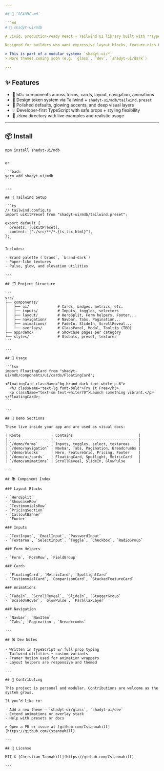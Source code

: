 ```yaml
---

## 📘 `README.md`

```md
# 🧱 shadyt-ui/mdb

A vivid, production-ready React + Tailwind UI library built with **TypeScript**, **Next.js**, and **modern design principles**.

Designed for builders who want expressive layout blocks, feature-rich UI components, and a vibrant aesthetic — inspired by MongoDB’s paper-rich visual feel.

> This is part of a modular system: `shadyt-ui/*`  
> More themes coming soon (e.g. `glass`, `dev`, `shadyt-ui/dark`)

---
```


## ✨ Features

- 🧩 50+ components across forms, cards, layout, navigation, animations
- 🎨 Design token system via Tailwind + `shadyt-ui/mdb/tailwind.preset`
- 💎 Polished defaults, glowing accents, and deep visual layers
- 💡 Developer-first TypeScript with safe props + styling flexibility
- 🔗 `/demo` directory with live examples and realistic usage

---

## 📦 Install

```bash
npm install shadyt-ui/mdb
```
````

or

```bash
yarn add shadyt-ui/mdb
```

---

## 🎨 Tailwind Setup

```ts
// tailwind.config.ts
import uiKitPreset from "shadyt-ui/mdb/tailwind.preset";

export default {
  presets: [uiKitPreset],
  content: ["./src/**/*.{ts,tsx,html}"],
};
```

Includes:

- Brand palette (`brand`, `brand-dark`)
- Paper-like textures
- Pulse, glow, and elevation utilities

---

## 🗂 Project Structure

```
src/
├── components/
│   ├── ui/             # Cards, badges, metrics, etc.
│   ├── inputs/         # Inputs, toggles, selectors
│   ├── layout/         # HeroSplit, Form helpers, Footer...
│   ├── navigation/     # Navbar, Tabs, Pagination...
│   ├── animations/     # FadeIn, SlideIn, ScrollReveal...
│   └── overlays/       # GlassPanel, Modal, Tooltip (TBD)
├── app/demo/           # Showcase pages per category
└── styles/             # Globals, preset, textures
```

---

## 🔁 Usage

```tsx
import FloatingCard from "shadyt-ui/mdb/components/ui/cards/FloatingCard";

<FloatingCard className="bg-brand-dark text-white p-6">
  <h3 className="text-lg font-bold">Try It Free</h3>
  <p className="text-sm text-white/70">Launch something vibrant.</p>
</FloatingCard>;
```

---

## 🧪 Demo Sections

These live inside your app and are used as visual docs:

| Route              | Contains                              |
| ------------------ | ------------------------------------- |
| `/demo/forms`      | Inputs, toggles, select, textareas    |
| `/demo/navigation` | Navbar, Tabs, Pagination, Breadcrumbs |
| `/demo/blocks`     | Hero, FeatureGrid, Pricing, Footer    |
| `/demo/ui/cards`   | FloatingCard, Spotlight, MetricCard   |
| `/demo/animations` | ScrollReveal, SlideIn, GlowPulse      |

---

## 📚 Component Index

### Layout Blocks

- `HeroSplit`
- `ShowcaseRow`
- `TestimonialsRow`
- `PricingSection`
- `CalloutBanner`
- `Footer`

### Inputs

- `TextInput`, `EmailInput`, `PasswordInput`
- `Textarea`, `SelectInput`, `Toggle`, `Checkbox`, `RadioGroup`

### Form Helpers

- `Form`, `FormRow`, `FieldGroup`

### Cards

- `FloatingCard`, `MetricCard`, `SpotlightCard`
- `TestimonialCard`, `ComparisonCard`, `StackedFeatureCard`

### Animations

- `FadeIn`, `ScrollReveal`, `SlideIn`, `StaggerGroup`
- `ScaleOnHover`, `GlowPulse`, `ParallaxLayer`

### Navigation

- `Navbar`, `NavItem`
- `Tabs`, `Pagination`, `Breadcrumbs`

---

## 🛠 Dev Notes

- Written in TypeScript w/ full prop typing
- Tailwind utilities + custom variants
- Framer Motion used for animation wrappers
- Layout helpers are responsive and themed

---

## 🤝 Contributing

This project is personal and modular. Contributions are welcome as the system grows.

If you’d like to:

- Add a new theme → `shadyt-ui/glass`, `shadyt-ui/dev`
- Extend animations or overlay stack
- Help with presets or docs

> Open a PR or issue at [github.com/Cstannahill](https://github.com/Cstannahill)

---

## 📄 License

MIT © [Christian Tannahill](https://github.com/Cstannahill)

---

